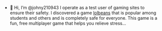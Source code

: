 - 👋 Hi, I’m @johny210943
I operate as a test user of gaming sites to ensure their safety. I discovered a game [lolbeans](https://lol-beans.com) that is popular among students and others and is completely safe for everyone. This game is a fun, free multiplayer game that helps you relieve stress…
